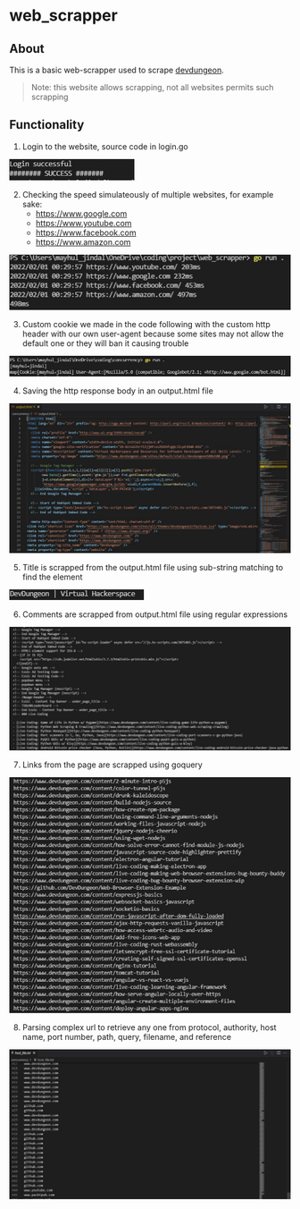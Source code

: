# **web_scrapper**

## About
This is a basic web-scrapper used to scrape [devdungeon](https://www.devdungeon.com/).
> Note:  this website allows scrapping, not all websites permits such scrapping

## Functionality

1. Login to the website, source code in login.go 
   
![](./../img/8.jpg)

2. Checking the speed simulateously of multiple websites, for example sake:
    - https://www.google.com
    - https://www.youtube.com
    - https://www.facebook.com
    - https://www.amazon.com

![](./../img/7.jpg)

3. Custom cookie we made in the code following with the custom http header with our own user-agent because some sites may not allow the default one or they will ban it causing trouble
  
![](./../img/1.jpg)

4. Saving the http response body in an output.html file

![](./../img/5.jpg)

5. Title is scrapped from the output.html file using sub-string matching to find the element

![](./../img/2.jpg)

6. Comments are scrapped from output.html file using regular expressions

![](./../img/3.jpg)

7. Links from the page are scrapped using goquery

![](./../img/4.jpg)

8. Parsing complex url to retrieve any one from protocol, authority, host name, port number, path, query, filename, and reference

![](./../img/6.jpg)